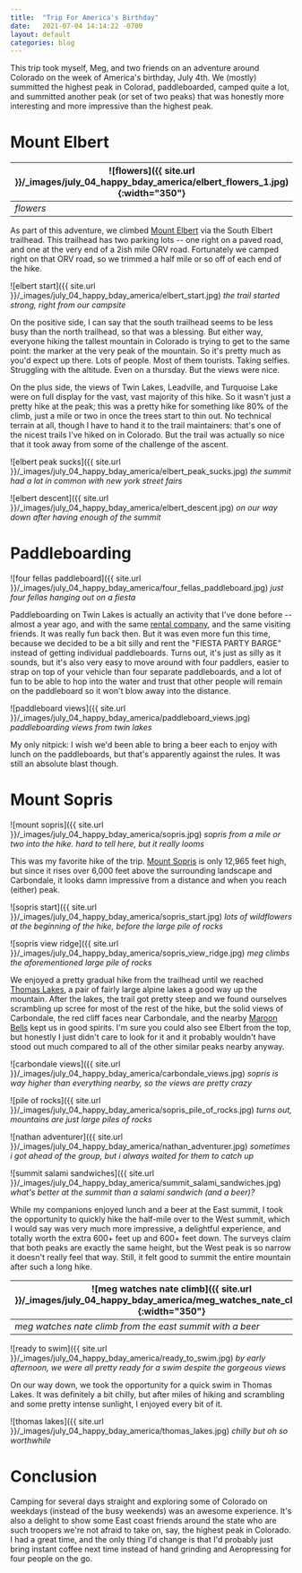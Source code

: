 ```yaml
---
title:  "Trip For America's Birthday"
date:   2021-07-04 14:14:22 -0700
layout: default
categories: blog
---
```


This trip took myself, Meg, and two friends on an adventure around
Colorado on the week of America's birthday, July 4th. We (mostly)
summitted the highest peak in Colorad, paddleboarded, camped quite
a lot, and summitted another peak (or set of two peaks) that was
honestly more interesting and more impressive than the highest
peak.

<!-- readmore -->

# Mount Elbert

![flowers]({{ site.url }}/_images/july_04_happy_bday_america/elbert_flowers_1.jpg){:width="350"} | ![more flowers]({{ site.url }}/_images/july_04_happy_bday_america/elbert_flowers_2.jpg){:width="350"}
--- | --- 
*flowers* | *with a view*

As part of this adventure, we climbed [Mount Elbert](https://en.wikipedia.org/wiki/Mount_Elbert)
via the South Elbert trailhead. This trailhead has two parking lots --
one right on a paved road,
and one at the very end of a 2ish mile ORV road. Fortunately we camped right
on that ORV road, so we trimmed a half mile or so off of each end of the hike.

![elbert start]({{ site.url }}/_images/july_04_happy_bday_america/elbert_start.jpg)
*the trail started strong, right from our campsite*

On the positive side, I can say that the south trailhead seems to be less busy
than the north trailhead, so that was a blessing. But either way, everyone
hiking the tallest mountain in Colorado is trying to get to the same point:
the marker at the very peak of the mountain. So it's pretty much as you'd expect
up there. Lots of people. Most of them tourists. Taking selfies. Struggling
with the altitude. Even on a thursday. But the views were nice.

On the plus side, the views of Twin Lakes, Leadville, and Turquoise Lake were
on full display for the vast, vast majority of this hike. So it wasn't just a
pretty hike at the peak; this was a pretty hike for something like 80% of the
climb, just a mile or two in once the trees start to thin out. No technical
terrain at all, though I have to hand it to the trail maintainers: that's one
of the nicest trails I've hiked on in Colorado. But the trail was actually so
nice that it took away from some of the challenge of the ascent.

![elbert peak sucks]({{ site.url }}/_images/july_04_happy_bday_america/elbert_peak_sucks.jpg)
*the summit had a lot in common with new york street fairs*

![elbert descent]({{ site.url }}/_images/july_04_happy_bday_america/elbert_descent.jpg)
*on our way down after having enough of the summit*


# Paddleboarding

![four fellas paddleboard]({{ site.url }}/_images/july_04_happy_bday_america/four_fellas_paddleboard.jpg)
*just four fellas hanging out on a fiesta*

Paddleboarding on Twin Lakes is actually an activity that I've done before --
almost a year ago, and with the same
[rental company](https://www.supandcycle.com/), and the same visiting friends.
It was really fun back then. But it was even more fun this time, because we
decided to be a bit silly and rent the "FIESTA PARTY BARGE" instead of getting
individual paddleboards. Turns out, it's just as silly as it sounds, but it's
also very easy to move around with four paddlers, easier to strap on top of
your vehicle than four separate paddleboards, and a lot of fun to be able to
hop into the water and trust that other people will remain on the paddleboard
so it won't blow away into the distance.

![paddleboard views]({{ site.url }}/_images/july_04_happy_bday_america/paddleboard_views.jpg)
*paddleboarding views from twin lakes*

My only nitpick: I wish we'd been able
to bring a beer each to enjoy with lunch on the paddleboards, but that's
apparently against the rules. It was still an absolute blast though.

# Mount Sopris

![mount sopris]({{ site.url }}/_images/july_04_happy_bday_america/sopris.jpg)
*sopris from a mile or two into the hike. hard to tell here, but it really looms*

This was my favorite hike of the trip.
[Mount Sopris](https://en.wikipedia.org/wiki/Mount_Sopris) is only 12,965 feet
high, but since it rises over 6,000 feet above the surrounding landscape and
Carbondale, it looks damn impressive from a distance and when you reach (either)
peak.

![sopris start]({{ site.url }}/_images/july_04_happy_bday_america/sopris_start.jpg)
*lots of wildflowers at the beginning of the hike, before the large pile of rocks*

![sopris view ridge]({{ site.url }}/_images/july_04_happy_bday_america/sopris_view_ridge.jpg)
*meg climbs the aforementioned large pile of rocks*

We enjoyed a pretty gradual hike from the trailhead until we reached
[Thomas Lakes](https://www.gjhikes.com/2015/09/thomas-lakes.html), a pair of
fairly large alpine lakes a good way up the mountain. After the lakes, the
trail got pretty steep and we found ourselves scrambling up scree for most
of the rest of the hike, but the solid views of Carbondale, the red cliff faces near Carbondale, and the nearby
[Maroon Bells](https://en.wikipedia.org/wiki/Maroon_Bells)
kept us in good spirits. I'm sure you could also see Elbert from the top, but
honestly I just didn't care to look for it and it probably wouldn't have stood
out much compared to all of the other similar peaks nearby anyway.

![carbondale views]({{ site.url }}/_images/july_04_happy_bday_america/carbondale_views.jpg)
*sopris is way higher than everything nearby, so the views are pretty crazy*

![pile of rocks]({{ site.url }}/_images/july_04_happy_bday_america/sopris_pile_of_rocks.jpg)
*turns out, mountains are just large piles of rocks*

![nathan adventurer]({{ site.url }}/_images/july_04_happy_bday_america/nathan_adventurer.jpg)
*sometimes i got ahead of the group, but i always waited for them to catch up*

![summit salami sandwiches]({{ site.url }}/_images/july_04_happy_bday_america/summit_salami_sandwiches.jpg)
*what's better at the summit than a salami sandwich (and a beer)?*

While my
companions enjoyed lunch and a beer at the East summit, I took the opportunity
to quickly hike the half-mile over to the West summit, which I would say was
very much more impressive, a delightful experience, and totally worth the
extra 600+ feet up and 600+ feet down. The surveys claim that both peaks are
exactly the same height, but the West peak is so narrow it doesn't really feel
that way. Still, it felt good to summit the entire mountain after such a long
hike.

![meg watches nate climb]({{ site.url }}/_images/july_04_happy_bday_america/meg_watches_nate_climb.jpg){:width="350"} | ![half mile ascent]({{ site.url }}/_images/july_04_happy_bday_america/half_mile_ascent.jpg){:width="350"}
--- | --- 
*meg watches nate climb from the east summit with a beer* | *nate climbs, probably*

![ready to swim]({{ site.url }}/_images/july_04_happy_bday_america/ready_to_swim.jpg)
*by early afternoon, we were all pretty ready for a swim despite the gorgeous views*

On our way down, we took the opportunity for a quick swim in Thomas Lakes. It
was definitely a bit chilly, but after miles of hiking and scrambling and
some pretty intense sunlight, I enjoyed every bit of it.

![thomas lakes]({{ site.url }}/_images/july_04_happy_bday_america/thomas_lakes.jpg)
*chilly but oh so worthwhile*

# Conclusion

Camping for several days straight and exploring some of Colorado on weekdays
(instead of the busy weekends) was an awesome experience. It's also a delight
to show some East coast friends around the state who are such troopers we're
not afraid to take on, say, the highest peak in Colorado. I had a great time,
and the only thing I'd change is that I'd probably just bring instant coffee
next time instead of hand grinding and Aeropressing for four people on the go.
